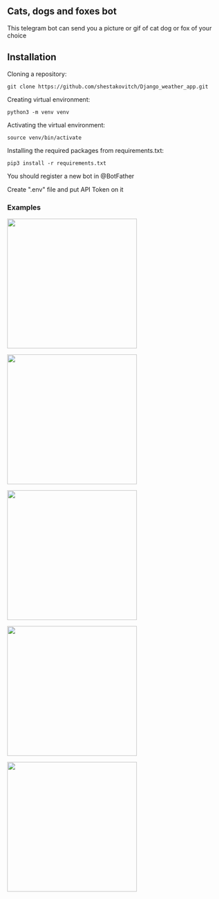 ## Cats, dogs and foxes bot
This telegram bot can send you a picture or gif of cat dog or fox of your choice

## Installation

Cloning a repository:

```git clone https://github.com/shestakovitch/Django_weather_app.git```

Creating virtual environment:

```python3 -m venv venv```


Activating the virtual environment:

```source venv/bin/activate```

Installing the required packages from requirements.txt﻿:

```pip3 install -r requirements.txt```

You should register a new bot in @BotFather

Create ".env" file and put API Token on it

### Examples

<img src="https://github.com/user-attachments/assets/c8e543ca-773d-4595-b6da-cd594921b68a" width="300">
<p></p>
<img src="https://github.com/user-attachments/assets/7af6f695-188f-4bf6-88da-85c410b76ce5" width="300">
<p></p>
<img src="https://github.com/user-attachments/assets/f6113996-8d30-4bd1-bc7e-08b2b6c3409f" width="300">
<p></p>
<img src="https://github.com/user-attachments/assets/38f8ee2d-13a8-479f-9b10-32916b12e078" width="300">
<p></p>
<img src="https://github.com/user-attachments/assets/7144aeae-5902-48e1-bfbc-bcd0d4c894be" width="300">
